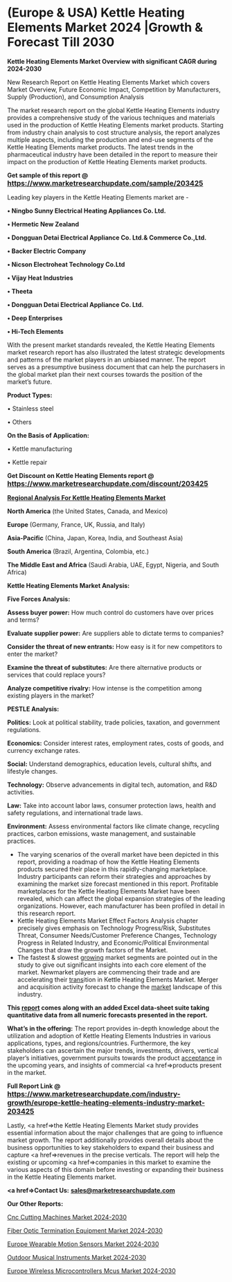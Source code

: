 # (Europe & USA) Kettle Heating Elements Market 2024 |Growth & Forecast Till 2030

<strong>Kettle Heating Elements Market Overview with significant CAGR during 2024-2030</strong>

New Research Report on Kettle Heating Elements Market which covers Market Overview, Future Economic Impact, Competition by Manufacturers, Supply (Production), and Consumption Analysis

The market research report on the global Kettle Heating Elements industry provides a comprehensive study of the various techniques and materials used in the production of Kettle Heating Elements market products. Starting from industry chain analysis to cost structure analysis, the report analyzes multiple aspects, including the production and end-use segments of the Kettle Heating Elements market products. The latest trends in the pharmaceutical industry have been detailed in the report to measure their impact on the production of Kettle Heating Elements market products.

<strong>Get sample of this report @ <a href=https://www.marketresearchupdate.com/sample/203425><font size=3 color=#0000ff>https://www.marketresearchupdate.com/sample/203425</font></a></strong>

Leading key players in the Kettle Heating Elements market are -

<strong>• Ningbo Sunny Electrical Heating Appliances Co. Ltd.

• Hermetic New Zealand

• Dongguan Detai Electrical Appliance Co. Ltd.& Commerce Co.,Ltd.

• Backer Electric Company

• Nicson Electroheat Technology Co.Ltd

• Vijay Heat Industries

• Theeta

• Dongguan Detai Electrical Appliance Co. Ltd.

• Deep Enterprises

• Hi-Tech Elements</strong>

With the present market standards revealed, the Kettle Heating Elements market research report has also illustrated the latest strategic developments and patterns of the market players in an unbiased manner. The report serves as a presumptive business document that can help the purchasers in the global market plan their next courses towards the position of the market’s future.

<strong>Product Types:</strong>

• Stainless steel

• Others

<strong>On the Basis of Application:</strong>

• Kettle manufacturing

• Kettle repair

<strong>Get Discount on Kettle Heating Elements report @ <a href=https://www.marketresearchupdate.com/discount/203425><font size=3 color=#0000ff>https://www.marketresearchupdate.com/discount/203425</font></a></strong>

<strong><u><b>Regional Analysis For Kettle Heating Elements Market</b></u></strong>

<strong><b>North America</b></strong> (the United States, Canada, and Mexico)

<strong><b>Europe </b></strong>(Germany, France, UK, Russia, and Italy)

<strong><b>Asia-Pacific</b></strong> (China, Japan, Korea, India, and Southeast Asia)

<strong><b>South America</b></strong> (Brazil, Argentina, Colombia, etc.)

<strong><b>The Middle East and Africa</b></strong> (Saudi Arabia, UAE, Egypt, Nigeria, and South Africa)

<strong>Kettle Heating Elements Market Analysis:</strong>

<strong>Five Forces Analysis:</strong>

<strong>Assess buyer power:</strong> How much control do customers have over prices and terms?

<strong>Evaluate supplier power:</strong> Are suppliers able to dictate terms to companies?

<strong>Consider the threat of new entrants:</strong> How easy is it for new competitors to enter the market?

<strong>Examine the threat of substitutes:</strong> Are there alternative products or services that could replace yours?

<strong>Analyze competitive rivalry:</strong> How intense is the competition among existing players in the market?

<strong>PESTLE Analysis:</strong>

<strong>Politics:</strong> Look at political stability, trade policies, taxation, and government regulations.

<strong>Economics:</strong> Consider interest rates, employment rates, costs of goods, and currency exchange rates.

<strong>Social:</strong> Understand demographics, education levels, cultural shifts, and lifestyle changes.

<strong>Technology:</strong> Observe advancements in digital tech, automation, and R&D activities.

<strong>Law:</strong> Take into account labor laws, consumer protection laws, health and safety regulations, and international trade laws.

<strong>Environment:</strong> Assess environmental factors like climate change, recycling practices, carbon emissions, waste management, and sustainable practices.

<ul>
  <li>The varying scenarios of the overall market have been depicted in this report, providing a roadmap of how the Kettle Heating Elements products secured their place in this rapidly-changing marketplace. Industry participants can reform their strategies and approaches by examining the market size forecast mentioned in this report. Profitable marketplaces for the Kettle Heating Elements Market have been revealed, which can affect the global expansion strategies of the leading organizations. However, each manufacturer has been profiled in detail in this research report.</li>
  <li>Kettle Heating Elements Market Effect Factors Analysis chapter precisely gives emphasis on Technology Progress/Risk, Substitutes Threat, Consumer Needs/Customer Preference Changes, Technology Progress in Related Industry, and Economic/Political Environmental Changes that draw the growth factors of the Market.</li>
  <li>The fastest &amp; slowest <a href=ASDF991299>growing</a> market segments are pointed out in the study to give out significant insights into each core element of the market. Newmarket players are commencing their trade and are accelerating their <a href=>trans</a>ition in Kettle Heating Elements Market. Merger and acquisition activity forecast to change the <a href=>market</a> landscape of this industry.</li>
</ul>
<strong>This <a href=>report</a> comes along with an added Excel data-sheet suite taking quantitative data from all numeric forecasts presented in the report.</strong>

<strong>What’s in the offering:</strong> The report provides in-depth knowledge about the utilization and adoption of Kettle Heating Elements Industries in various applications, types, and regions/countries. Furthermore, the key stakeholders can ascertain the major trends, investments, drivers, vertical player’s initiatives, government pursuits towards the product <a href=ASDF881288>acceptance</a> in the upcoming years, and insights of commercial <a href=>products</a> present in the market.

<strong>Full Report Link @ <a href=https://www.marketresearchupdate.com/industry-growth/europe-kettle-heating-elements-industry-market-203425><font size=3 color=#0000ff>https://www.marketresearchupdate.com/industry-growth/europe-kettle-heating-elements-industry-market-203425</font></a></strong>

Lastly, <a href=>the</a> Kettle Heating Elements Market study provides essential information about the major challenges that are going to influence market growth. The report additionally provides overall details about the business opportunities to key stakeholders to expand their business and capture <a href=>revenues</a> in the precise verticals. The report will help the existing or upcoming <a href=>companies</a> in this market to examine the various aspects of this domain before investing or expanding their business in the Kettle Heating Elements market.

<strong><a href=><strong>Contact Us:</strong></a></strong>
<strong>sales@marketresearchupdate.com</strong>

<strong>Our Other Reports:</strong>

<a href=https://www.linkedin.com/pulse/cnc-cutting-machines-market-size-set-grow-remarkable>Cnc Cutting Machines Market 2024-2030</a>

<a href=https://www.linkedin.com/pulse/fiber-optic-termination-equipment-market-analysis>Fiber Optic Termination Equipment Market 2024-2030</a>

<a href=https://www.linkedin.com/pulse/europe-wearable-motion-sensors-market-analysis>Europe Wearable Motion Sensors Market 2024-2030</a>

<a href=https://www.linkedin.com/pulse/outdoor-musical-instruments-market-2023-industry-fawif/>Outdoor Musical Instruments Market 2024-2030</a>

<a href=https://www.linkedin.com/pulse/europe-wireless-microcontrollers-mcus-market-36ldf/>Europe Wireless Microcontrollers Mcus Market 2024-2030</a>

